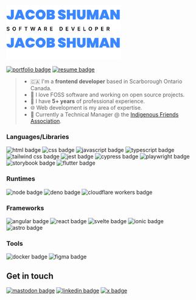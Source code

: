 <style>
    .header {
        width: clamp(300px, 50%, 400px);
    }
</style>

<p>
  <img class="header" src="./light-header.svg#gh-light-mode-only"/>
  <img class="header" src="./dark-header.svg#gh-dark-mode-only"/>
</p>

[![portfolio badge](https://img.shields.io/badge/portfolio-3B87FF?style=for-the-badge&logo=amp&logoColor=white)](https://jacobshuman.ca)
[![resume badge](https://img.shields.io/badge/resume-FC4C02?style=for-the-badge&logo=googledocs&logoColor=white)](https://jacobshuman.ca/resume.pdf)

> - :canada: I'm a **frontend developer** based in Scarborough Ontario Canada.
> - :open_book: I love FOSS software and working on open source projects.
> - :calendar: I have **5+ years** of professional experience.
> - :globe_with_meridians: Web development is my area of expertise.
> - :briefcase: Currently a Technical Manager @ the [Indigenous Friends Association](https://indigenousfriends.org).

### Languages/Libraries

![html badge](https://img.shields.io/badge/html-black?style=for-the-badge&logo=html5)
![css badge](https://img.shields.io/badge/css-black?style=for-the-badge&logo=css3&logoColor=489AE0)
![javascript badge](https://img.shields.io/badge/javascript-black?style=for-the-badge&logo=javascript)
![typescript badge](https://img.shields.io/badge/typescript-black?style=for-the-badge&logo=typescript)
![tailwind css badge](https://img.shields.io/badge/tailwind_css-black?style=for-the-badge&logo=tailwindcss)
![jest badge](https://img.shields.io/badge/jest-black?style=for-the-badge&logo=jest&logoColor=C21325)
![cypress badge](https://img.shields.io/badge/cypress-black?style=for-the-badge&logo=cypress)
![playwright badge](https://img.shields.io/badge/playwright-black?style=for-the-badge&logo=jest&logoColor=67B859)
![storybook badge](https://img.shields.io/badge/storybook-black?style=for-the-badge&logo=storybook)
![flutter badge](https://img.shields.io/badge/flutter-black?style=for-the-badge&logo=flutter)

### Runtimes

![node badge](https://img.shields.io/badge/node-black?style=for-the-badge&logo=node.js)
![deno badge](https://img.shields.io/badge/deno-black?style=for-the-badge&logo=deno)
![cloudflare workers badge](https://img.shields.io/badge/cloudflare_workers-black?style=for-the-badge&logo=cloudflareworkers)

### Frameworks

![angular badge](https://img.shields.io/badge/angular-black?style=for-the-badge&logo=angular&logoColor=d63b9e)
![react badge](https://img.shields.io/badge/react-black?style=for-the-badge&logo=react)
![svelte badge](https://img.shields.io/badge/svelte-black?style=for-the-badge&logo=svelte)
![ionic badge](https://img.shields.io/badge/ionic-black?style=for-the-badge&logo=ionic)
![astro badge](https://img.shields.io/badge/astro-black?style=for-the-badge&logo=astro)

### Tools

![docker badge](https://img.shields.io/badge/docker-black?style=for-the-badge&logo=docker)
![figma badge](https://img.shields.io/badge/figma-black?style=for-the-badge&logo=figma)

## Get in touch

[![mastodon badge](https://img.shields.io/badge/mastodon-black?logo=mastodon&style=for-the-badge)](https://mastodon.social/@jacobshuman)
[![linkedin badge](https://img.shields.io/badge/linkedin-black?logo=linkedin&style=for-the-badge&logoColor=0A66C2)](https://www.linkedin.com/in/jacob-shuman-186993172/)
[![x badge](https://img.shields.io/badge/twitter-black?logo=x&style=for-the-badge)](https://twitter.com/jacob_shuman7)
